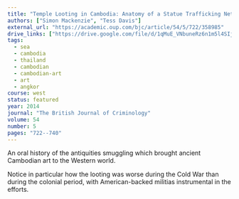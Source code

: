 ```yaml
---
title: "Temple Looting in Cambodia: Anatomy of a Statue Trafficking Network"
authors: ["Simon Mackenzie", "Tess Davis"]
external_url: "https://academic.oup.com/bjc/article/54/5/722/358985"
drive_links: ["https://drive.google.com/file/d/1qMuE_VNbuneRz6n1m5l4SIjtb-h5ogYH/view?usp=drivesdk"]
tags: 
  - sea
  - cambodia
  - thailand
  - cambodian
  - cambodian-art
  - art
  - angkor
course: west
status: featured
year: 2014
journal: "The British Journal of Criminology"
volume: 54
number: 5
pages: "722--740"
---
```


An oral history of the antiquities smuggling which brought ancient Cambodian art to the Western world.

Notice in particular how the looting was worse during the Cold War than during the colonial period, with American-backed militias instrumental in the efforts.
